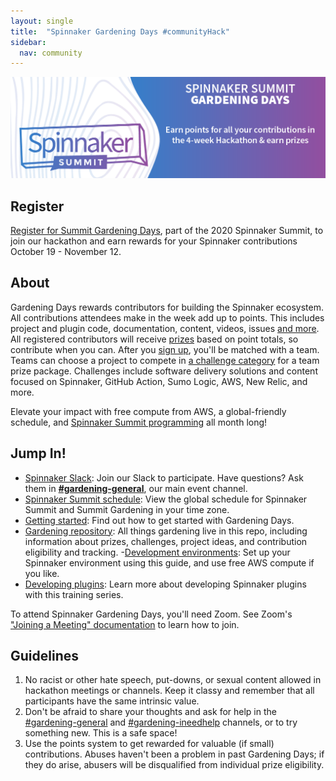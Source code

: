 ```yaml
---
layout: single
title:  "Spinnaker Gardening Days #communityHack"
sidebar:
  nav: community
---
```

![image](summit-gardening-banner.png)
## Register
[Register for Summit Gardening Days](https://events.linuxfoundation.org/spinnaker-summit/register/), part of the 2020 Spinnaker Summit, to join our hackathon and earn rewards for your Spinnaker contributions October 19 - November 12.

## About

Gardening Days rewards contributors for building the Spinnaker ecosystem. All contributions attendees make in the week add up to points. This includes project and plugin code, documentation, content, videos, issues [and more](https://spinnaker.io/community/gardening/what-to-hack/). All registered contributors will receive [prizes](https://github.com/spinnaker-hackathon/gardening/blob/master/prizes.md) based on point totals, so contribute when you can. After you [sign up](https://events.linuxfoundation.org/spinnaker-summit/register/), you'll be matched with a team. Teams can choose a project to compete in [a challenge category](https://github.com/spinnaker-hackathon/gardening/blob/master/challenges.md) for a team prize package. Challenges include software delivery solutions and content focused on Spinnaker, GitHub Action, Sumo Logic, AWS, New Relic, and more.

Elevate your impact with free compute from AWS, a global-friendly schedule, and [Spinnaker Summit programming](https://events.linuxfoundation.org/spinnaker-summit/program/schedule/) all month long!

## Jump In!
- [Spinnaker Slack](https://join.spinnaker.io): Join our Slack to participate. Have questions? Ask them in [__#gardening-general__](https://spinnakerteam.slack.com/archives/CV4A90DPF), our main event channel.
- [Spinnaker Summit schedule](https://events.linuxfoundation.org/spinnaker-summit/program/schedule/): View the global schedule for Spinnaker Summit and Summit Gardening in your time zone.
- [Getting started](https://github.com/spinnaker-hackathon/gardening/blob/master/getting-started.md): Find out how to get started with Gardening Days.
- [Gardening repository](https://github.com/spinnaker-hackathon/gardening): All things gardening live in this repo, including information about prizes, challenges, project ideas, and contribution eligibility and tracking.
-[Development environments](dev-environment.md): Set up your Spinnaker environment using this guide, and use free AWS compute if you like.
- [Developing plugins](developing-plugins.md): Learn more about developing Spinnaker plugins with this training series.

To attend Spinnaker Gardening Days, you'll need Zoom. See Zoom's ["Joining a Meeting" documentation](https://support.zoom.us/hc/en-us/articles/201362193-Joining-a-Meeting) to learn how to join.

## Guidelines
1. No racist or other hate speech, put-downs, or sexual content allowed in hackathon meetings or channels. Keep it classy and remember that all participants have the same intrinsic value.
2. Don't be afraid to share your thoughts and ask for help in the [#gardening-general](https://spinnakerteam.slack.com/archives/CV4A90DPF) and [#gardening-ineedhelp](https://spinnakerteam.slack.com/archives/CURFZGL2E) channels, or to try something new. This is a safe space!
3. Use the points system to get rewarded for valuable (if small) contributions. Abuses haven't been a problem in past Gardening Days; if they do arise, abusers will be disqualified from individual prize eligibility.
